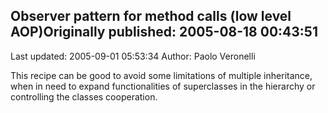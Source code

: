 ## Observer pattern for method calls (low level AOP)Originally published: 2005-08-18 00:43:51 
Last updated: 2005-09-01 05:53:34 
Author: Paolo Veronelli 
 
This recipe can be good to avoid some limitations of multiple inheritance, when in need to expand  functionalities of superclasses in the hierarchy or controlling the classes cooperation.